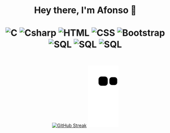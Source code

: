  <div align="center" style="display: inline_block"><br>
  <h1>Hey there, I'm Afonso 👋 <br>
    <br>
<img align="center" alt="C" height="80" width="60" src="https://cdn.jsdelivr.net/gh/devicons/devicon/icons/c/c-original.svg" />
<img align="center" alt="Csharp" height="80" width="60" src="https://cdn.jsdelivr.net/gh/devicons/devicon/icons/csharp/csharp-original.svg" />
<img align="center" alt="HTML" height="80" width="60" src="https://cdn.jsdelivr.net/gh/devicons/devicon/icons/html5/html5-original.svg" />
<img align="center" alt="CSS" height="80" width="60" src="https://cdn.jsdelivr.net/gh/devicons/devicon/icons/css3/css3-original.svg" />    
<img align="center" alt="Bootstrap" height="80" width="60" src="https://cdn.jsdelivr.net/gh/devicons/devicon/icons/bootstrap/bootstrap-original-wordmark.svg" />
<img align="center" alt="SQL" height="80" width="60" src="https://cdn.jsdelivr.net/gh/devicons/devicon/icons/mysql/mysql-original-wordmark.svg" />
<img align="center" alt="SQL" height="80" width="60" src="https://cdn.jsdelivr.net/gh/devicons/devicon/icons/arduino/arduino-original-wordmark.svg" />
<img align="center" alt="SQL" height="80" width="60" src="https://cdn.jsdelivr.net/gh/devicons/devicon/icons/windows/windows-original-wordmark.svg" />
</h1>
</div>


<div align="center">
  <a href="https://github.com/DreamOutLoud365%22%3E
  <img height="180em" src="https://github-readme-stats.vercel.app/api?username=DreamOutLoud365&show_icons=true&theme=radical&include_all_commits=true&count_private=true%22/%3E
  <img height="180em" src="https://github-readme-stats.vercel.app/api/top-langs/?username=DreamOutLoud365&layout=compact&langs_count=7&theme=radical%22/%3E
</div>

  #

<div align="center" style="display: inline_block"><br>

[![GitHub Streak](http://github-readme-streak-stats.herokuapp.com/?user=DreamOutLoud365&theme=radical&hide_border=true&date_format=M%20j%5B%2C%20Y%5D)](https://git.io/streak-stats)
 ![Snake animation](https://github.com/DreamOutLoud365/DreamOutLoud365/blob/output/github-contribution-grid-snake.svg) 

